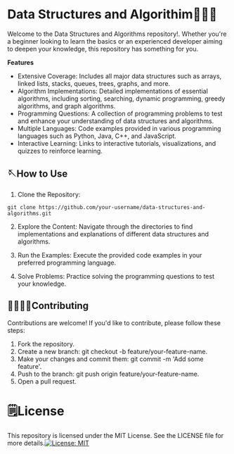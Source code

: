 #  Data Structures and Algorithim💁🏻‍♂️

Welcome to the Data Structures and Algorithms repository!. Whether you're a beginner looking to learn the basics or an experienced developer aiming to deepen your knowledge, this repository has something for you.

**Features**
- Extensive Coverage: Includes all major data structures such as arrays, linked lists, stacks, queues, trees, graphs, and more.
- Algorithm Implementations: Detailed implementations of essential algorithms, including sorting, searching, dynamic programming, greedy algorithms, and graph algorithms.
- Programming Questions: A collection of programming problems to test and enhance your understanding of data structures and algorithms.
- Multiple Languages: Code examples provided in various programming languages such as Python, Java, C++, and JavaScript.
- Interactive Learning: Links to interactive tutorials, visualizations, and quizzes to reinforce learning.

  
## 🪡How to Use
1. Clone the Repository:
```
git clone https://github.com/your-username/data-structures-and-algorithms.git
```

2. Explore the Content: Navigate through the directories to find implementations and explanations of different data structures and algorithms.

3. Run the Examples: Execute the provided code examples in your preferred programming language.

4. Solve Problems: Practice solving the programming questions to test your knowledge.

## 🫱🏼‍🫲🏼Contributing
Contributions are welcome! If you'd like to contribute, please follow these steps:

1. Fork the repository.
2. Create a new branch: git checkout -b feature/your-feature-name.
3. Make your changes and commit them: git commit -m 'Add some feature'.
4. Push to the branch: git push origin feature/your-feature-name.
5. Open a pull request.

# 🗒️License

This repository is licensed under the MIT License. See the LICENSE file for more details.[![License: MIT](https://img.shields.io/badge/License-MIT-blue.svg)](https://opensource.org/licenses/MIT)


